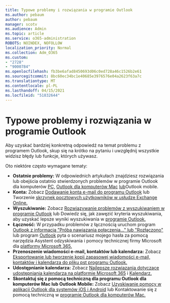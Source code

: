 ```yaml
---
title: Typowe problemy i rozwiązania w programie Outlook
ms.author: pebaum
author: pebaum
manager: scotv
ms.audience: Admin
ms.topic: article
ms.service: o365-administration
ROBOTS: NOINDEX, NOFOLLOW
localization_priority: Normal
ms.collection: Adm_O365
ms.custom:
- "2728"
- "9000784"
ms.openlocfilehash: fb3be6afad8450693d06c0ed728a46c1526b2e61
ms.sourcegitcommit: 8bc60ec34bc1e40685e3976576e04a2623f63a7c
ms.translationtype: MT
ms.contentlocale: pl-PL
ms.lasthandoff: 04/15/2021
ms.locfileid: "51832644"
---
```

# <a name="outlook-common-issues-and-resolutions"></a>Typowe problemy i rozwiązania w programie Outlook

Aby uzyskać bardziej konkretną odpowiedź na temat problemu z programem Outlook, skup się na krótko na pytaniu i uwzględnij wszystkie widzisz błędy lub funkcje, których używasz.

Oto niektóre często wymagane tematy:

- **Ostatnie problemy:**  W odpowiednich artykułach znajdziesz rozwiązania lub obejścia ostatnio stwierdzonych problemów w programie Outlook dla komputerów  [PC,](https://support.office.com/article/ecf61305-f84f-4e13-bb73-95a214ac1230)  [Outlook dla komputerów Mac](https://support.office.com/article/54afa5e3-db38-422a-9d94-3b55330ded8e)  [lub](https://support.office.com/article/a264ef01-9c88-48fb-9285-7017e4f31f02)Outlook mobile.
- **Konta:**  Zobacz [Dodawanie konta e-mail do programu Outlook](https://support.office.com/article/6e27792a-9267-4aa4-8bb6-c84ef146101b) lub Tworzenie [skrzynek pocztowych użytkowników w usłudze Exchange Online.](https://docs.microsoft.com/Exchange/recipients-in-exchange-online/create-user-mailboxes)
- **Wyszukiwanie:**  Zobacz [Rozwiązywanie problemów z wyszukiwaniem w programie Outlook](https://support.office.com/article/2556b11f-f4d8-46be-b0a7-de33a3f4f066) lub Dowiedz się, jak zawęzić kryteria wyszukiwania, aby uzyskać lepsze wyniki wyszukiwania w [programie Outlook.](https://support.office.com/article/D824D1E9-A255-4C8A-8553-276FB895A8DA)
- **Łączność:**  W przypadku problemów z łącznością uruchom program [Outlook z informacją "Próba nawiązania połączenia..." lub "Rozłączono"](https://aka.ms/SaRA-OutlookDisconnect) lub program [Outlook](https://aka.ms/SaRA-OutlookPwdPrompt) pyta o scenariusz mojego hasła za pomocą narzędzia Asystent odzyskiwania i pomocy technicznej firmy Microsoft dla [platformy Microsoft 365.](https://diagnostics.outlook.com/#/)
- **Przenoszenie wiadomości e-mail, kontaktów lub kalendarza:**  Zobacz [Eksportowanie lub tworzenie kopii zapasowej wiadomości e-mail, kontaktów i kalendarza do pliku pst programu Outlook.](https://support.office.com/article/14252b52-3075-4e9b-be4e-ff9ef1068f91)
- **Udostępnianie kalendarza:**  Zobacz [Najlepsze rozwiązania dotyczące udostępniania kalendarza na platformie Microsoft 365](https://support.office.com/article/b576ecc3-0945-4d75-85f1-5efafb8a37b4) i [Kalendarz.](https://support.office.com/article/D93F72D3-2361-4E0D-8D6A-5C4939C17F39)
- **Skontaktuj się z pomocą techniczną dla programu Outlook dla komputerów Mac lub Outlook Mobile:**  Zobacz [Uzyskiwanie pomocy w aplikacji Outlook dla systemów iOS i Android](https://support.office.com/article/218a22d1-9fa5-4889-b689-de1c63493243) lub Kontaktowanie się z pomocą techniczną w [programie Outlook dla komputerów Mac.](https://support.office.com/article/d0410177-8e65-4487-93f7-206a3a3d71a8)
